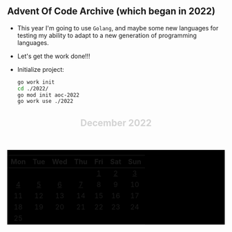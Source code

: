 ## Advent Of Code Archive (which began in 2022)

- This year I'm going to use `Golang`, and maybe some new languages for testing my ability to adapt to a new generation of programming languages.
- Let's get the work done!!!

- Initialize project:

  ```bash
  go work init
  cd ./2022/
  go mod init aoc-2022
  go work use ./2022
  ```

<h2 align="center" style="color: lightgrey;">December 2022</h2>
<br/>
<table bgcolor="black" align="center" cellspacing="21" cellpadding="21">
  <caption align="top"></caption>
  <thead>
    <tr>
      <th align="center">Mon</th>
      <th align="center">Tue</th>
      <th align="center">Wed</th>
      <th align="center">Thu</th>
      <th align="center">Fri</th>
      <th align="center">Sat</th>
      <th align="center">Sun</th>
    </tr>
  </thead>
  <tbody>
    <tr>
      <td align="center"></td>
      <td align="center"></td>
      <td align="center"></td>
      <td align="center"></td>
      <td align="center"><a href="/2022/day1.go">1</a></td>
      <td align="center"><a href="/2022/day2.go">2</a></td>
      <td align="center"><a href="/2022/day3.go">3</a></td>
    </tr>
    <tr></tr>
    <tr>
      <td align="center"><a href="/2022/day4.go">4</a></td>
      <td align="center"><a href="/2022/day5.go">5</a></td>
      <td align="center"><a href="/2022/day6.go">6</a></td>
      <td align="center"><a href="/2022/day7.go">7</a></td>
      <td align="center">8</td>
      <td align="center">9</td>
      <td align="center">10</td>
    </tr>
    <tr>
      <td align="center">11</td>
      <td align="center">12</td>
      <td align="center">13</td>
      <td align="center">14</td>
      <td align="center">15</td>
      <td align="center">16</td>
      <td align="center">17</td>
    </tr>
    <tr>
      <td align="center">18</td>
      <td align="center">19</td>
      <td align="center">20</td>
      <td align="center">21</td>
      <td align="center">22</td>
      <td align="center">23</td>
      <td align="center">24</td>
    </tr>
    <tr>
      <td align="center">25</td>
      <td align="center"></td>
      <td align="center"></td>
      <td align="center"></td>
      <td align="center"></td>
      <td align="center"></td>
      <td align="center"></td>
    </tr>
  </tbody>
</table
